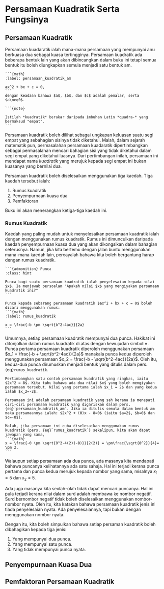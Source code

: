 # Persamaan Kuadratik Serta Fungsinya

## Persamaan Kuadratik
Persamaan kuadaratik ialah mana-mana persamaan yang mempunyai anu berkuasa dua sebagai kuasa tertingginya. Persamaan kuadratik ada beberapa bentuk lain yang akan dibincangkan dalam buku ini tetapi semua bentuk itu boleh diungkapkan semula menjadi satu bentuk am.

````{admonition} Bentuk Am Persamaan Kuadratik
```{math}
:label: persamaan_kuadratik_am

ax^2 + bx + c = 0,
```
dengan keadaan bahawa $a$, $b$, dan $c$ adalah pemalar, serta $a\neq0$.
````

````{margin}
```{note}

Istilah *kuadratik* berakar daripada imbuhan Latin *quadra-* yang bermaksud "empat".
```
````
Persamaan kuadratik boleh dilihat sebagai ungkapan keluasan suatu segi empat yang sebahagian sisinya tidak diketahui. Malah, dalam sejarah matematik pun, permasalahan persamaan kuadaratik dipertimbangkan sebagai permasalahan mencari bahagian sisi yang tidak diketahui dalam segi empat yang diketahui luasnya. Dari pertimbangan inilah, persamaan ini mendapat nama *kuadratik* yang merujuk kepada segi empat ini bukan kuasanya yang bernilai dua.

Persamaan kuadratik boleh diselesaikan menggunakan tiga kaedah. Tiga kaedah tersebut ialah:
1. Rumus kuadratik
2. Penyempurnaan kuasa dua
3. Pemfaktoran

Buku ini akan menerangkan ketiga-tiga kaedah ini.

### Rumus Kuadratik
Kaedah yang paling mudah untuk menyelesaikan persamaan kuadratik ialah dengan menggunakan rumus kuadratik. Rumus ini dimunculkan daripada kaedah penyempurnaan kuasa dua yang akan dikongsikan dalam bahagian seterusnya. Namun, jika kita bertemu dengan jalan buntu menggunakan mana-mana kaedah lain, percayalah bahawa kita boleh bergantung harap dengan rumus kuadratik.

````{margin}
```{admonition} Punca
:class: hint

Punca bagi suatu persamaan kuadratik ialah penyelesaian kepada nilai $x$. Ia menjawab persoalan "Apakah nilai $x$ yang mengiyakan persamaan kuadratik ini?"
```
````

````{admonition} Rumus Kuadratik
Punca kepada sebarang persamaan kuadratik $ax^2 + bx + c = 0$ boleh dicari menggunakan rumus:
```{math}
:label: rumus_kuadratik

x = \frac{-b \pm \sqrt{b^2-4ac}}{2a}
```
````

Umumnya, setiap persamaan kuadratik mempunyai dua punca. Hakikat ini ditonjolkan dalam rumus kuadratik di atas dengan kewujudan simbol $\pm$. Punca pertama persamaan kuadratik diperoleh menggunakan persamaan $x_1 = \frac{-b + \sqrt{b^2-4ac}}{2a}$ manakala punca kedua diperoleh menggunakan persamaan $x_2 = \frac{-b - \sqrt{b^2-4ac}}{2a}$. Oleh itu, kedua-dua punca dirumuskan menjadi bentuk yang ditulis dalam pers. {eq}`rumus_kuadratik`.

````{hint}
Pertimbangkan satu contoh persamaan kuadratik yang ringkas, iaitu $2x^2 = 8$. Kita tahu bahawa ada dua nilai $x$ yang boleh mengiyakan persamaan tersebut. Nilai yang pertama ialah $x_1 = 2$ dan yang kedua ialah $x_2=-2$.

Persamaan ini adalah persamaan kuadratik yang sah kerana ia menepati ciri-ciri persamaan kuadratik yang digariskan dalam pers. {eq}`persamaan_kuadratik_am`. Jika ia ditulis semula dalam bentuk am maka persamaannya ialah: $2x^2 + (0)x - 8=0$ (iaitu $a=2$, $b=0$ dan $c=-8$).

Malah, jika persamaan ini cuba diselesaikan menggunakan rumus kuadratik (pers. {eq}`rumus_kuadratik`) sekalipun, kita akan dapat jawapan yang sama,
```{math}
x = \frac{-0 \pm \sqrt{0^2-4(2)(-8)}}{2(2)} = \pm\frac{\sqrt{8^2}}{4}= \pm 2.
```
````

Walaupun setiap persamaan ada dua punca, ada masanya kita mendapati bahawa puncanya kelihatannya ada satu sahaja. Hal ini terjadi kerana punca pertama dan punca kedua merujuk kepada nombor yang sama, misalnya $x_1 = 5$ dan $x_2 = 5$. 

Ada juga masanya kita seolah-olah tidak dapat mencari puncanya. Hal ini pula terjadi kerana nilai dalam surd adalah membawa ke nombor negatif. Surd bernombor negatif tidak boleh diselesaikan menggunakan nombor-nombor nyata. Oleh itu, kita katakan bahawa persamaan kuadratik jenis ini tiada penyelesaian nyata. Ada penyelesaiannya, tapi bukan dengan menggunakan nombor nyata.

Dengan itu, kita boleh simpulkan bahawa setiap persaman kuadratik boleh dibahagikan kepada tiga jenis:
1. Yang mempunyai dua punca.
2. Yang mempunyai satu punca.
3. Yang tidak mempunyai punca nyata.

## Penyempurnaan Kuasa Dua

## Pemfaktoran Persamaan Kuadratik
